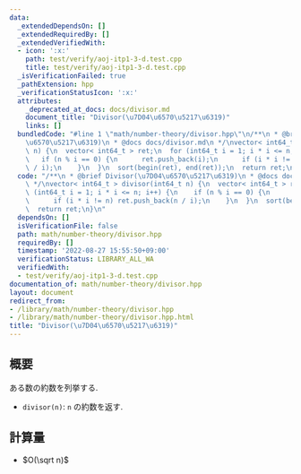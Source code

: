 ```yaml
---
data:
  _extendedDependsOn: []
  _extendedRequiredBy: []
  _extendedVerifiedWith:
  - icon: ':x:'
    path: test/verify/aoj-itp1-3-d.test.cpp
    title: test/verify/aoj-itp1-3-d.test.cpp
  _isVerificationFailed: true
  _pathExtension: hpp
  _verificationStatusIcon: ':x:'
  attributes:
    _deprecated_at_docs: docs/divisor.md
    document_title: "Divisor(\u7D04\u6570\u5217\u6319)"
    links: []
  bundledCode: "#line 1 \"math/number-theory/divisor.hpp\"\n/**\n * @brief Divisor(\u7D04\
    \u6570\u5217\u6319)\n * @docs docs/divisor.md\n */\nvector< int64_t > divisor(int64_t\
    \ n) {\n  vector< int64_t > ret;\n  for (int64_t i = 1; i * i <= n; i++) {\n \
    \   if (n % i == 0) {\n      ret.push_back(i);\n      if (i * i != n) ret.push_back(n\
    \ / i);\n    }\n  }\n  sort(begin(ret), end(ret));\n  return ret;\n}\n"
  code: "/**\n * @brief Divisor(\u7D04\u6570\u5217\u6319)\n * @docs docs/divisor.md\n\
    \ */\nvector< int64_t > divisor(int64_t n) {\n  vector< int64_t > ret;\n  for\
    \ (int64_t i = 1; i * i <= n; i++) {\n    if (n % i == 0) {\n      ret.push_back(i);\n\
    \      if (i * i != n) ret.push_back(n / i);\n    }\n  }\n  sort(begin(ret), end(ret));\n\
    \  return ret;\n}\n"
  dependsOn: []
  isVerificationFile: false
  path: math/number-theory/divisor.hpp
  requiredBy: []
  timestamp: '2022-08-27 15:55:50+09:00'
  verificationStatus: LIBRARY_ALL_WA
  verifiedWith:
  - test/verify/aoj-itp1-3-d.test.cpp
documentation_of: math/number-theory/divisor.hpp
layout: document
redirect_from:
- /library/math/number-theory/divisor.hpp
- /library/math/number-theory/divisor.hpp.html
title: "Divisor(\u7D04\u6570\u5217\u6319)"
---
```

## 概要

ある数の約数を列挙する.

* `divisor(n)`: `n` の約数を返す.

## 計算量

* $O(\sqrt n)$
